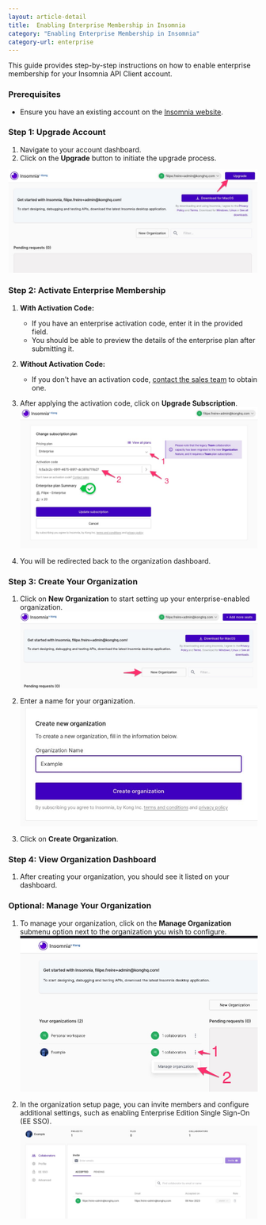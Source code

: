 ```yaml
---
layout: article-detail
title:  Enabling Enterprise Membership in Insomnia
category: "Enabling Enterprise Membership in Insomnia"
category-url: enterprise
---
```


This guide provides step-by-step instructions on how to enable enterprise membership for your Insomnia API Client account.

### Prerequisites

- Ensure you have an existing account on the [Insomnia website](https://app.insomnia.rest/app/authorize).

### Step 1: Upgrade Account

1. Navigate to your account dashboard.
2. Click on the **Upgrade** button to initiate the upgrade process.

![upgrade account](../assets/images/enterprise_step1.jpg)

### Step 2: Activate Enterprise Membership

1. **With Activation Code:**
   - If you have an enterprise activation code, enter it in the provided field.
   - You should be able to preview the details of the enterprise plan after submitting it.
2. **Without Activation Code:**
   - If you don't have an activation code, [contact the sales team](https://insomnia.rest/pricing/contact) to obtain one.
3. After applying the activation code, click on **Upgrade Subscription**.
![fill in activation code](../assets/images/enterprise_step2.jpg)

4. You will be redirected back to the organization dashboard.

### Step 3: Create Your Organization

1. Click on **New Organization** to start setting up your enterprise-enabled organization.
![create organization](../assets/images/enterprise_step3.jpg)

2. Enter a name for your organization.
![create organization](../assets/images/enterprise_step4.jpg)

3. Click on **Create Organization**.

### Step 4: View Organization Dashboard

1. After creating your organization, you should see it listed on your dashboard.

### Optional: Manage Your Organization

1. To manage your organization, click on the **Manage Organization** submenu option next to the organization you wish to configure.
![manage organization enter](../assets/images/enterprise_step5.jpg)

2. In the organization setup page, you can invite members and configure additional settings, such as enabling Enterprise Edition Single Sign-On (EE SSO).
![manage organization](../assets/images/enterprise_manage_org.jpg)
